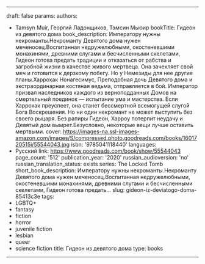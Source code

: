 ---
draft: false
params:
  authors:
  - Tamsyn Muir, Георгий Ладонщиков, Тэмсин Мьюир
  bookTitle: Гидеон из девятого дома
  book_description: Императору нужны некроманты.Некроманту Девятого дома нужен меченосец.Воспитанная
    недружелюбными, окостеневшими монахинями, древними слугами и бесчисленными скелетами,
    Гидеон готова предать традиции и отказаться от рабства и загробной жизни в качестве
    живого мертвеца. Она зачехляет свой меч и готовится к дерзкому побегу. Но у Немезиды
    для нее другие планы.Харрохак Нонагесимус, Преподобная дочь Девятого дома и экстраординарная
    костяная ведьма, отправляется в бой. Император призвал наследников каждого из
    верноподданных Домов на смертельный поединок — испытание ума и мастерства. Если
    Харрохак преуспеет, она станет бессмертной всемогущей слугой Бога Воскрешения.
    Но ни один некромант не может выступить без своего рыцаря. Без рапиры Гидеон,
    Харроу потерпит неудачу и Девятый дом вымрет.Безусловно, некоторые вещи лучше
    оставить мертвыми.
  cover: https://images-na.ssl-images-amazon.com/images/S/compressed.photo.goodreads.com/books/1601720515i/55544043.jpg
  isbn: '9785041118440'
  languages:
  - Русский
  link: https://www.goodreads.com/book/show/55544043
  page_count: '512'
  publication_year: '2020'
  russian_audioversion: 'no'
  russian_translation_status: exists
  series: The Locked Tomb
  short_book_description: Императору нужны некроманты.Некроманту Девятого дома нужен
    меченосец.Воспитанная недружелюбными, окостеневшими монахинями, древними слугами
    и бесчисленными скелетами, Гидеон готова предать...
  slug: gideon-iz-deviatogo-doma-85413c3e
  tags:
  - LGBTQ+
  - fantasy
  - fiction
  - horror
  - juvenile fiction
  - lesbian
  - queer
  - science fiction
title: Гидеон из девятого дома
type: books
------
